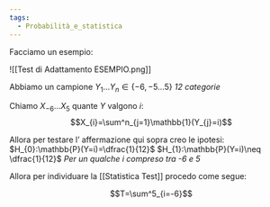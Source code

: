 ```yaml
---
tags:
  - Probabilità_e_statistica
---
```

Facciamo un esempio:

![[Test di Adattamento ESEMPIO.png]]

Abbiamo un campione $Y_{1}\dots Y_{n}\in\{-6,-5\dots5\}$ *12 categorie*

Chiamo $X_{-6}\dots X_{5}$ quante $Y$ valgono $i$:
$$X_{i}=\sum^n_{j=1}\mathbb{1}(Y_{j}=i)$$

Allora per testare l’ affermazione qui sopra creo le ipotesi:
$H_{0}:\mathbb{P}(Y=i)=\dfrac{1}{12}$
$H_{1}:\mathbb{P}(Y=i)\neq \dfrac{1}{12}$
*Per un qualche $i$ compreso tra -6 e 5*

Allora per individuare la [[Statistica Test]] procedo come segue:

$$T=\sum^5_{i=-6}$$